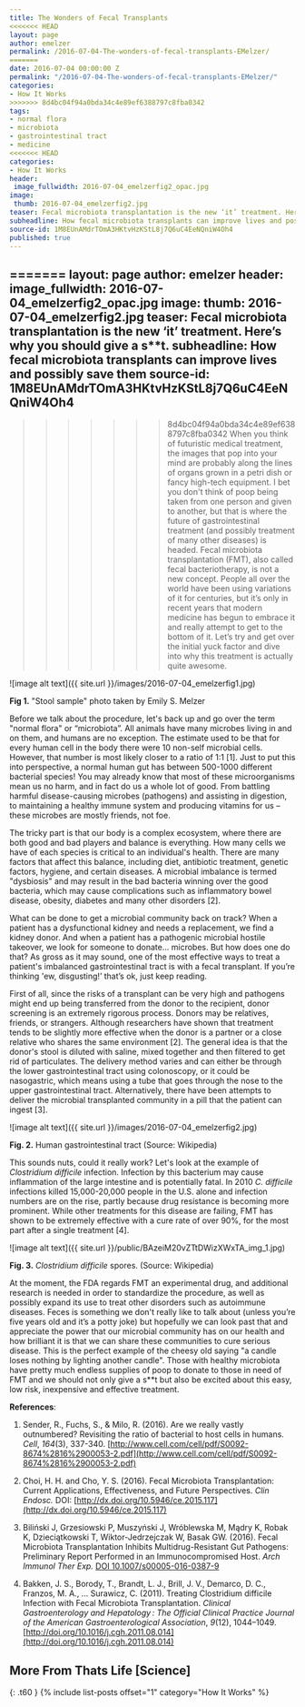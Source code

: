 ```yaml
---
title: The Wonders of Fecal Transplants
<<<<<<< HEAD
layout: page
author: emelzer
permalink: /2016-07-04-The-wonders-of-fecal-transplants-EMelzer/
=======
date: 2016-07-04 00:00:00 Z
permalink: "/2016-07-04-The-wonders-of-fecal-transplants-EMelzer/"
categories:
- How It Works
>>>>>>> 8d4bc04f94a0bda34c4e89ef6388797c8fba0342
tags:
- normal flora
- microbiota
- gastrointestinal tract
- medicine
<<<<<<< HEAD
categories:
- How It Works
header:
 image_fullwidth: 2016-07-04_emelzerfig2_opac.jpg
image:
 thumb: 2016-07-04_emelzerfig2.jpg
teaser: Fecal microbiota transplantation is the new ‘it’ treatment. Here’s why you should give a s**t.
subheadline: How fecal microbiota transplants can improve lives and possibly save them
source-id: 1M8EUnAMdrTOmA3HKtvHzKStL8j7Q6uC4EeNQniW4Oh4
published: true
---
```

=======
layout: page
author: emelzer
header:
  image_fullwidth: 2016-07-04_emelzerfig2_opac.jpg
image:
  thumb: 2016-07-04_emelzerfig2.jpg
teaser: Fecal microbiota transplantation is the new ‘it’ treatment. Here’s why you
  should give a s**t.
subheadline: How fecal microbiota transplants can improve lives and possibly save
  them
source-id: 1M8EUnAMdrTOmA3HKtvHzKStL8j7Q6uC4EeNQniW4Oh4
---

>>>>>>> 8d4bc04f94a0bda34c4e89ef6388797c8fba0342
When you think of futuristic medical treatment, the images that pop into your mind are probably along the lines of organs grown in a petri dish or fancy high-tech equipment. I bet you don't think of poop being taken from one person and given to another, but that is where the future of gastrointestinal treatment (and possibly treatment of many other diseases) is headed. Fecal microbiota transplantation (FMT), also called fecal bacteriotherapy, is not a new concept. People all over the world have been using variations of it for centuries, but it’s only in recent years that modern medicine has begun to embrace it and really attempt to get to the bottom of it. Let’s try and get over the initial yuck factor and dive into why this treatment is actually quite awesome. 

![image alt text]({{ site.url }}/images/2016-07-04_emelzerfig1.jpg)

**Fig 1.** "Stool sample" photo taken by Emily S. Melzer

Before we talk about the procedure, let's back up and go over the term "normal flora" or “microbiota”.  All animals have many microbes living in and on them, and humans are no exception. The estimate used to be that for every human cell in the body there were 10 non-self microbial cells. However, that number is most likely closer to a ratio of 1:1 [1]. Just to put this into perspective, a normal human gut has between 500-1000 different bacterial species! You may already know that most of these microorganisms mean us no harm, and in fact do us a whole lot of good. From battling harmful disease-causing microbes (pathogens) and assisting in digestion, to maintaining a healthy immune system and producing vitamins for us – these microbes are mostly friends, not foe. 

The tricky part is that our body is a complex ecosystem, where there are both good and bad players and balance is everything. How many cells we have of each species is critical to an individual's health. There are many factors that affect this balance, including diet, antibiotic treatment, genetic factors, hygiene, and certain diseases. A microbial imbalance is termed "dysbiosis" and may result in the bad bacteria winning over the good bacteria, which may cause complications such as inflammatory bowel disease, obesity, diabetes and many other disorders [2]. 

What can be done to get a microbial community back on track? When a patient has a dysfunctional kidney and needs a replacement, we find a kidney donor. And when a patient has a pathogenic microbial hostile takeover, we look for someone to donate… microbes. But how does one do that? As gross as it may sound, one of the most effective ways to treat a patient's imbalanced gastrointestinal tract is with a fecal transplant. If you’re thinking 'ew, disgusting!’ that’s ok, just keep reading. 

First of all, since the risks of a transplant can be very high and pathogens might end up being transferred from the donor to the recipient, donor screening is an extremely rigorous process. Donors may be relatives, friends, or strangers. Although researchers have shown that treatment tends to be slightly more effective when the donor is a partner or a close relative who shares the same environment [2]. The general idea is that the donor's stool is diluted with saline, mixed together and then filtered to get rid of particulates. The delivery method varies and can either be through the lower gastrointestinal tract using colonoscopy, or it could be nasogastric, which means using a tube that goes through the nose to the upper gastrointestinal tract. Alternatively, there have been attempts to deliver the microbial transplanted community in a pill that the patient can ingest [3]. 


![image alt text]({{ site.url }}/images/2016-07-04_emelzerfig2.jpg)

**Fig. 2.** Human gastrointestinal tract (Source: Wikipedia)

 

This sounds nuts, could it really work? Let's look at the example of *Clostridium difficile* infection. Infection by this bacterium may cause inflammation of the large intestine and is potentially fatal. In 2010 *C. difficile* infections killed 15,000-20,000 people in the U.S. alone and infection numbers are on the rise, partly because drug resistance is becoming more prominent. While other treatments for this disease are failing, FMT has shown to be extremely effective with a cure rate of over 90%, for the most part after a single treatment [4].

![image alt text]({{ site.url }}/public/BAzeiM20vZTtDWizXWxTA_img_1.jpg)

**Fig. 3.** *Clostridium difficile* spores. (Source: Wikipedia)

At the moment, the FDA regards FMT an experimental drug, and additional research is needed in order to standardize the procedure, as well as possibly expand its use to treat other disorders such as autoimmune diseases. Feces is something we don't really like to talk about (unless you’re five years old and it’s a potty joke) but hopefully we can look past that and appreciate the power that our microbial community has on our health and how brilliant it is that we can share these communities to cure serious disease. This is the perfect example of the cheesy old saying "a candle loses nothing by lighting another candle". Those with healthy microbiota have pretty much endless supplies of poop to donate to those in need of FMT and we should not only give a s**t but also be excited about this easy, low risk, inexpensive and effective treatment. 

**References**:

1. Sender, R., Fuchs, S., & Milo, R. (2016). Are we really vastly outnumbered? Revisiting the ratio of bacterial to host cells in humans. *Cell*, *164*(3), 337-340. [http://www.cell.com/cell/pdf/S0092-8674%2816%2900053-2.pdf](http://www.cell.com/cell/pdf/S0092-8674%2816%2900053-2.pdf)

2. Choi, H. H. and Cho, Y. S. (2016). Fecal Microbiota Transplantation: Current Applications, Effectiveness, and Future Perspectives. *Clin Endosc.* DOI: [http://dx.doi.org/10.5946/ce.2015.117](http://dx.doi.org/10.5946/ce.2015.117)

3. Biliński J, Grzesiowski P, Muszyński J, Wróblewska M, Mądry K, Robak K, Dzieciątkowski T, Wiktor-Jedrzejczak W, Basak GW. (2016). Fecal Microbiota Transplantation Inhibits Multidrug-Resistant Gut Pathogens: Preliminary Report Performed in an Immunocompromised Host. *Arch Immunol Ther Exp.* [DOI 10.1007/s00005-016-0387-9](http://link.springer.com/article/10.1007/s00005-016-0387-9)

4. Bakken, J. S., Borody, T., Brandt, L. J., Brill, J. V., Demarco, D. C., Franzos, M. A., … Surawicz, C. (2011). Treating Clostridium difficile Infection with Fecal Microbiota Transplantation. *Clinical Gastroenterology and Hepatology : The Official Clinical Practice Journal of the American Gastroenterological Association*, *9*(12), 1044–1049. [http://doi.org/10.1016/j.cgh.2011.08.014](http://doi.org/10.1016/j.cgh.2011.08.014)

## More From Thats Life [Science]
{: .t60 }
{% include list-posts offset="1" category="How It Works" %} 
